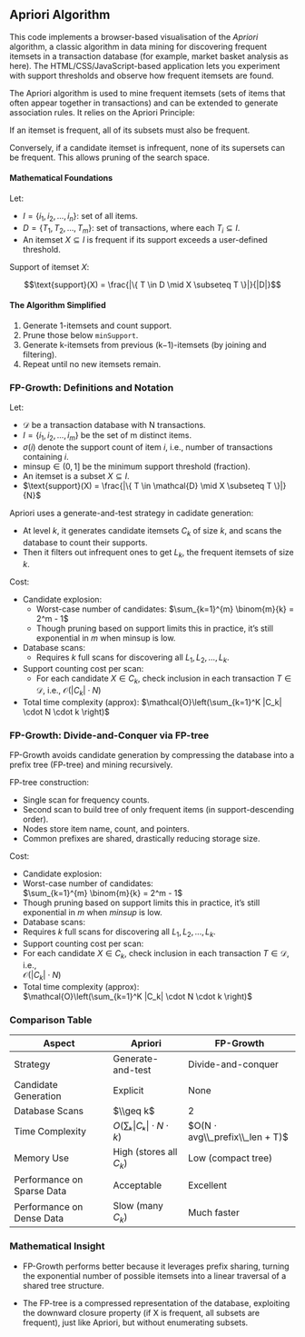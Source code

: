 
## Apriori Algorithm

This code implements a browser-based visualisation of the *Apriori* algorithm, a classic algorithm
in data mining for discovering frequent itemsets in a transaction database (for example, market basket
analysis as here). The HTML/CSS/JavaScript-based application lets you experiment with support thresholds
and observe how frequent itemsets are found.

The Apriori algorithm is used to mine frequent itemsets (sets of items that often appear together in
transactions) and can be extended to generate association rules. It relies on the Apriori Principle:

If an itemset is frequent, all of its subsets must also be frequent.

Conversely, if a candidate itemset is infrequent, none of its supersets can be frequent. This allows
pruning of the search space.


#### Mathematical Foundations

Let:
- $I = \{ i_1, i_2, \dots, i_n \}$: set of all items.
- $D = \{ T_1, T_2, \dots, T_m \}$: set of transactions, where each $T_i \subseteq I$.
- An itemset $X \subseteq I$ is frequent if its support exceeds a user-defined threshold.

Support of itemset $X$:
```math
\text{support}(X) = \frac{|\{ T \in D \mid X \subseteq T \}|}{|D|}
```


#### The Algorithm Simplified

1. Generate 1-itemsets and count support.
2. Prune those below `minSupport`.
3. Generate k-itemsets from previous (k−1)-itemsets (by joining and filtering).
4. Repeat until no new itemsets remain.





### FP-Growth: Definitions and Notation

Let:
- $\mathcal{D}$ be a transaction database with N transactions.
- $I = \{i_1, i_2, \ldots, i_m\}$ be the set of m distinct items.
- $\sigma(i)$ denote the support count of item $i$, i.e., number
  of transactions containing $i$.
- $\text{minsup} \in (0,1]$ be the minimum support threshold (fraction).
- An itemset is a subset $X \subseteq I$.
- $\text{support}(X) = \frac{|\{ T \in \mathcal{D} \mid X \subseteq T \}|}{N}$

Apriori uses a generate-and-test strategy in cadidate generation:
- At level $k$, it generates candidate itemsets $C_k$ of size $k$,
  and scans the database to count their supports.
- Then it filters out infrequent ones to get $L_k$, the frequent
  itemsets of size $k$.

Cost:
- Candidate explosion:
    - Worst-case number of candidates:
        $\sum_{k=1}^{m} \binom{m}{k} = 2^m - 1$
    - Though pruning based on support limits this in practice,
      it’s still exponential in $m$ when $\text{minsup}$ is low.
- Database scans:
    - Requires $k$ full scans for discovering all $L_1, L_2, …, L_k$.
- Support counting cost per scan:
    - For each candidate $X \in C_k$, check inclusion in each
      transaction $T \in \mathcal{D}$, i.e., $\mathcal{O}(|C_k| \cdot N)$
- Total time complexity (approx):
    $\mathcal{O}\left(\sum_{k=1}^K |C_k| \cdot N \cdot k \right)$


### FP-Growth: Divide-and-Conquer via FP-tree

FP-Growth avoids candidate generation by compressing the database
into a prefix tree (FP-tree) and mining recursively.

FP-tree construction:
- Single scan for frequency counts.
- Second scan to build tree of only frequent items (in support-descending order).
- Nodes store item name, count, and pointers.
- Common prefixes are shared, drastically reducing storage size.

Cost:
- Candidate explosion:
- Worst-case number of candidates:  
  $\sum_{k=1}^{m} \binom{m}{k} = 2^m - 1$
- Though pruning based on support limits this in practice,
  it’s still exponential in $m$ when $minsup$ is low.
- Database scans:
- Requires $k$ full scans for discovering all $L_1, L_2, ..., L_k$.
- Support counting cost per scan:
- For each candidate $X \in C_k$, check inclusion in each
  transaction $T \in \mathcal{D}$, i.e.,  
  $\mathcal{O}(|C_k| \cdot N)$
- Total time complexity (approx):  
  $\mathcal{O}\left(\sum_{k=1}^K |C_k| \cdot N \cdot k \right)$



### Comparison Table

| Aspect                     | Apriori                  | FP-Growth                      |
|----------------------------|--------------------------|--------------------------------|
| Strategy                   | Generate-and-test        | Divide-and-conquer             |
| Candidate Generation       | Explicit                 | None                           |
| Database Scans             | $\\geq k$                | 2                              |
| Time Complexity            | $O(∑ₖ \|Cₖ\| ⋅ N ⋅ k)$    | $O(N ⋅ avg\\_prefix\\_len + T)$|
| Memory Use                 | High (stores all $C_k$)  | Low (compact tree)             |
| Performance on Sparse Data | Acceptable               | Excellent                      |
| Performance on Dense Data  | Slow (many $C_k$)        | Much faster                    |



### Mathematical Insight

- FP-Growth performs better because it leverages prefix sharing, turning the
  exponential number of possible itemsets into a linear traversal of a shared
  tree structure.

- The FP-tree is a compressed representation of the database, exploiting the
  downward closure property (if X is frequent, all subsets are frequent), just
  like Apriori, but without enumerating subsets.

